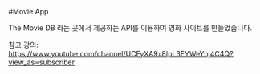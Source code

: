 #Movie App

The Movie DB 라는 곳에서 제공하는 API를 이용하여 영화 사이트를 만들었습니다.


참고 강의:
https://www.youtube.com/channel/UCFyXA9x8lpL3EYWeYhj4C4Q?view_as=subscriber


